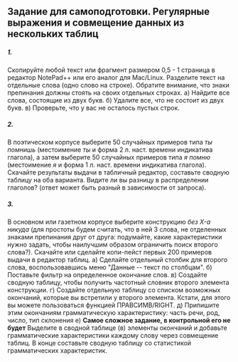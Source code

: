 ## Задание для самоподготовки. Регулярные выражения и совмещение данных из нескольких таблиц

##### 1.
Скопируйте любой текст или фрагмент размером 0,5 - 1 страница в редактор NotePad++ или его аналог для Mac/Linux.
Разделите текст на отдельные слова (одно слово на строке). Обратите внимание, что знаки препинания должны стоять на своих отдельных строках. 
а) Найдите все слова, состоящие из двух букв.
б) Удалите все, что не состоит из двух букв.
в) Проверьте, что у вас не осталось пустых строк.

##### 2.
В поэтическом корпусе выберите 50 случайных примеров типа _ты помнишь_ (местоимение _ты_ и форма 2 л. наст. времени индикатива глагола), а затем выберите 50 случайных примеров типа _я помню_ (местоимение _я_ и форма 1 л. наст. времени индикатива глагола).
Скачайте результаты выдачи в табличный редактор, составьте сводную таблицу на оба варианта.
Видите ли вы разницу в распределении глаголов? (ответ может быть разный в зависимости от запроса).

##### 3.
В основном или газетном корпусе выберите конструкцию _без X-а никуда_ (для простоты будем считать, что в ней 3 слова, не отделенных знаками препинания друг от друга: подумайте, какие характеристики нужно задать, чтобы наилучшим образом ограничить поиск второго слова?).
Скачайте или сделайте копи-пейст первых 200 примеров выдачи в редактор таблиц.
а) Сделайте отдельный столбик для второго слова, воспользовавшись меню "Данные -- текст по столбцам".
б) Поставьте фильтр на определенное окончание слов.
в) Создайте сводную таблицу, чтобы получить частотный словник второго элемента конструкции.
г) Создайте отдельную таблицу со списком возможных окончаний, которые вы встретили у второго элемента. Кстати, для этого вы можете пользоваться функцией ПРАВСИМВ/RIGHT.
д) Припишите этим окончаниям грамматическую характеристику: часть речи, род, число, тип склонения
е) **Самое сложное задание, в контрольной его не будет** Выделите в сводной таблице (в) элементы окончаний и добавьте грамматические характеристики каждому слову через совмещение таблиц. В конце составьте сводную таблицу со статистикой грамматических характеристик.
